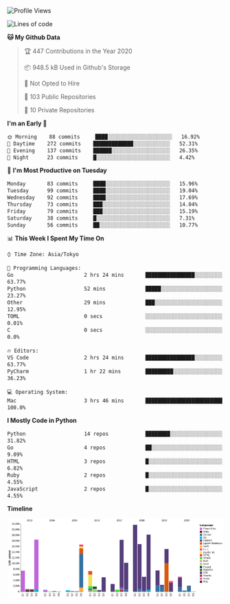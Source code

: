 <!--START_SECTION:waka-->
![Profile Views](http://img.shields.io/badge/Profile%20Views-0-blue)

![Lines of code](https://img.shields.io/badge/From%20Hello%20World%20I%27ve%20Written-4.1%20million%20lines%20of%20code-blue)

**🐱 My Github Data** 

> 🏆 447 Contributions in the Year 2020
 > 
> 📦 948.5 kB Used in Github's Storage 
 > 
> 🚫 Not Opted to Hire
 > 
> 📜 103 Public Repositories
 > 
> 🔑 10 Private Repositories 

**I'm an Early 🐤** 

```text
🌞 Morning    88 commits     ████░░░░░░░░░░░░░░░░░░░░░   16.92% 
🌆 Daytime    272 commits    █████████████░░░░░░░░░░░░   52.31% 
🌃 Evening    137 commits    ██████░░░░░░░░░░░░░░░░░░░   26.35% 
🌙 Night      23 commits     █░░░░░░░░░░░░░░░░░░░░░░░░   4.42%

```
📅 **I'm Most Productive on Tuesday** 

```text
Monday       83 commits     ████░░░░░░░░░░░░░░░░░░░░░   15.96% 
Tuesday      99 commits     ████░░░░░░░░░░░░░░░░░░░░░   19.04% 
Wednesday    92 commits     ████░░░░░░░░░░░░░░░░░░░░░   17.69% 
Thursday     73 commits     ███░░░░░░░░░░░░░░░░░░░░░░   14.04% 
Friday       79 commits     ███░░░░░░░░░░░░░░░░░░░░░░   15.19% 
Saturday     38 commits     █░░░░░░░░░░░░░░░░░░░░░░░░   7.31% 
Sunday       56 commits     ██░░░░░░░░░░░░░░░░░░░░░░░   10.77%

```


📊 **This Week I Spent My Time On** 

```text
⌚︎ Time Zone: Asia/Tokyo

💬 Programming Languages: 
Go                       2 hrs 24 mins       ████████████████░░░░░░░░░   63.77% 
Python                   52 mins             █████░░░░░░░░░░░░░░░░░░░░   23.27% 
Other                    29 mins             ███░░░░░░░░░░░░░░░░░░░░░░   12.95% 
TOML                     0 secs              ░░░░░░░░░░░░░░░░░░░░░░░░░   0.01% 
C                        0 secs              ░░░░░░░░░░░░░░░░░░░░░░░░░   0.0%

🔥 Editors: 
VS Code                  2 hrs 24 mins       ████████████████░░░░░░░░░   63.77% 
PyCharm                  1 hr 22 mins        █████████░░░░░░░░░░░░░░░░   36.23%

💻 Operating System: 
Mac                      3 hrs 46 mins       █████████████████████████   100.0%

```

**I Mostly Code in Python** 

```text
Python                   14 repos            ████████░░░░░░░░░░░░░░░░░   31.82% 
Go                       4 repos             ██░░░░░░░░░░░░░░░░░░░░░░░   9.09% 
HTML                     3 repos             █░░░░░░░░░░░░░░░░░░░░░░░░   6.82% 
Ruby                     2 repos             █░░░░░░░░░░░░░░░░░░░░░░░░   4.55% 
JavaScript               2 repos             █░░░░░░░░░░░░░░░░░░░░░░░░   4.55%

```


**Timeline**

![Chart not found](https://github.com/takuan-osho/takuan-osho/blob/master/charts/bar_graph.png) 


<!--END_SECTION:waka-->
